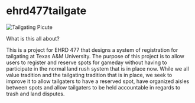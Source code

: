 # ehrd477tailgate

![Tailgating Picute](http://i.imgur.com/we7a7Y0.jpg)

What is this all about?

This is a project for EHRD 477 that designs a system of registration for tailgating at Texas A&M University. The purpose of this project is to allow users to register and reserve spots for gameday without having to participate in the normal land rush system that is in place now. While we all value tradition and the tailgating tradition that is in place, we seek to improve it to allow tailgaters to have a reserved spot, have organized aisles between spots and allow tailgaters to be held accountable in regards to trash and land disputes. 



